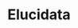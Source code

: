 ---
layout: post
title: "Elucidata"
description: "Identity design, branding and more"
thumb_image: "elucidata-branding/hero.png"
tags: [branding]

partials:
  
  - name    : section-image-full-width
    image   : elucidata-branding/hero.png
    alt     : full-width-image

  - name    : section-content
    columns :
        - column      : with-8col xs-with-12col
          heading     : About
          description : |
            Elucidata is a Biotech company which enables scientists find drug target, during the early stage of drug discovery process. It does so by bringing insights from experiments carried out by scientists at different labs, academic institutions and pharmaceutical companies. It’s product, Polly<sup>TM</sup> is one stop solutions for analysing Metabolomic data. They are also planning to foray into other Omics data. Check out their website for more product updates.
          website     : http://www.elucidata.io
  
  - name    : section-content
    class   : bg_gray    
    nest    :
      parent              : 
        - column          : with-7col xs-with-12col
          child           : 
            - column      : with-8col xs-with-12col
              heading     : Objective
              description : 
                Was to create an easily recognizable identity which works on Digital and Physical media in all forms and shape.
            - column      : with-4col xs-with-12col
              description : 

        - column          : with-5col xs-with-12col
          child           : 
            - column      : with-6col
              subheading  : Team
              description : | 
                Designer <br> Founder <br> Co-founder <br> Design mentor

            - column      : with-6col
              subheading  : Tools
              description : 
                Figma <br> Illustrator 

            - column      : with-6col
              subheading  : My role
              description : 
                Art Direction <br> Graphic Design

            - column      : with-6col
              subheading  : Duration
              description : 
                2 Weeks
  - name    : section-content
    nest    :
      parent              :
        - column          : with-12col
          child           : 
            - column      : with-3col xs-with-12col
              heading     : The challenges we had to solve
              description : 
            - column      : with-9col xs-with-12col

        - column          : with-6col xs-with-12col
          child           : 
            - column      : with-6col
              subheading  : Existence
              description : 
                Very few people knew about us.

            - column      : with-6col
              subheading  : Work clarity
              description : 
                Very few people understood the kind of work we were doing.

            - column      : with-6col
              subheading  : Trust
              description : 
                Potential hires and clients struggled to trust the company and our offerings.

            - column      : with-6col
              subheading  : Naive
              description : 
                We looked like a naive company. Even though ours offerings were used by big pharma companies. 
        - column          : with-6col

  - name    : section-content
    class   : bg_gray
    nest    :
      parent          :
        - column      : with-6col xs-with-12col
          child       : 
            - column      : with-12col
              heading     : Coming up with the identity
              description :
                After trying a lot of ideas, we choose to go with the Benzene structure and made a dent into it to create “E” for the Elucidata. Benzene rings is very known and easily recognizable compound to both the persona( potential hires and clients ). Benezen depicts the stability and it's sharp edges in the figure depicts the cutting edge technology that Elucidata works on. 

        - column          : with-6col xs-with-12col
          child           : 
            - column      : with-6col
              image       : elucidata-branding/logo-1.jpg
              alt         : logo ideation image 1
            - column      : with-6col
              image       : elucidata-branding/logo-2.jpg
              alt         : logo ideation image 2
            - column      : with-6col
              image       : elucidata-branding/logo-3.jpg
              alt         : logo ideation image 3
            - column      : with-6col
              image       : elucidata-branding/logo-4.jpg
              alt         : logo ideation image 4
  
  - name    : section-image-full-width
    class   : no-padding
    image   : elucidata-branding/logo-specimen.png
    alt     : logo detailed specifications 

  - name    : section-content
    columns :
        - column      : with-6col xs-with-12col
          heading     : Typography
          description : 
            I went through various typefaces on google fonts, as I wanted to pick a unique sans-serif typeface for UI of the product and Serif typeface for the content heavy pages. Like Website, Blogs, Letterhead, Slides etc. I choose Heebo and Merriweather. Heebo is an optically corrected typeface which is similar to Roboto. You will notice the difference only in use. It gave the product an unique personality and fulfilled all the need of any professional quality typeface. Merriweather on the other hand gelled perfectly with it and looked beautiful at all different sizes.

        - column      : with-12col
          image       : elucidata-branding/type-exploration.png
          alt         : Elucidata typography
  - name    : section-content
    class   : bg_gray
    nest    :
      parent          :
        - column      : with-6col xs-with-12col

        - column      : with-6col xs-with-12col
          child       : 
            - column      : with-12col 
              heading     : Choosing the right color
              description :
                During our discussion the stakeholders wanted the brand to speak for simplicity, seriousness, trust, cutting edge and freshness. To achive this I looked at more than 100 Biotech companies on Angellist, and observed that there were very few companies which where using shades of purple. As purple closely resembles with most of the words above. After trying out different contrasts and shades of purple. We settled down with the below pallete.

        - column          : with-12col
          child           : 
            - column      : with-12col
              image       : elucidata-branding/angellist-logos.png
              alt         : angellist logo color exploration
            
            - column      : with-12col
              image       : elucidata-branding/elucidata-brand-colors.png
              alt         : elucidata brand colors
  
  - name    : section-image-full-width
    class   : no-padding
    image   : elucidata-branding/card.png
    alt     : elucidata card

  - name    : section-image-full-width
    class   : no-padding
    image   : elucidata-branding/collaterals.png
    alt     : Elucidata stationary

  - name    : section-image-full-width
    class   : no-padding
    image   : elucidata-branding/card-skewed.png
    alt     : Card skewed

  - name    : section-content
    class   : bg_gray
    nest    :
      parent          :
        - column      : with-6col xs-with-12col
          child       : 
            - column      : with-12col
              heading     : How does it look on different platforms?
              description :
                Well, It works perfectly gels on all the platforms.
        - column      : with-6col

        - column          : with-12col
          child           : 
            - column      : with-6col xs-with-12col
              image       : elucidata-branding/fb-post-1.png
              alt         : fb post 1
            - column      : with-6col xs-with-12col
              image       : elucidata-branding/fb-post-2.png
              alt         : fb post 2

  - name    : section-content
    class   : bg_black
    columns :
        - column      : with-12col
          heading     : Key learnings

        - column      : with-6col xs-with-12col
          subheading  : Inclusion
          description : This project helped me understand the value of inclusion from different stakeholders. As their feedback were really helpful in finalising the final design. Once the logo was finalised. We showed it to employees and asked their feedback about the logo and branding guidelines. Almost all of them liked the designed and wanted to know the rationale behind Why this color? Why that font? Why this shape? etc. At the end they all had their doubts cleared and supported the design decisions.

        - column      : with-6col xs-with-12col
          subheading  : Brand strategy
          description : I learnt about brand strategy in the process of designing the logo. My mentor helped me see the bigger picture of, How will the logo to be used in different contexts? We primarily focused on Print and Digital media. In Print, we had to consider design of product sheets, Leaflets, scientific posters, visiting cards and in Digital media we had Website, Product, Social Media, Emailers etc.


  - name    : section-image-full-width
    class   : no-padding
    image   : elucidata-branding/job-poster.png
    alt     : job posting


---